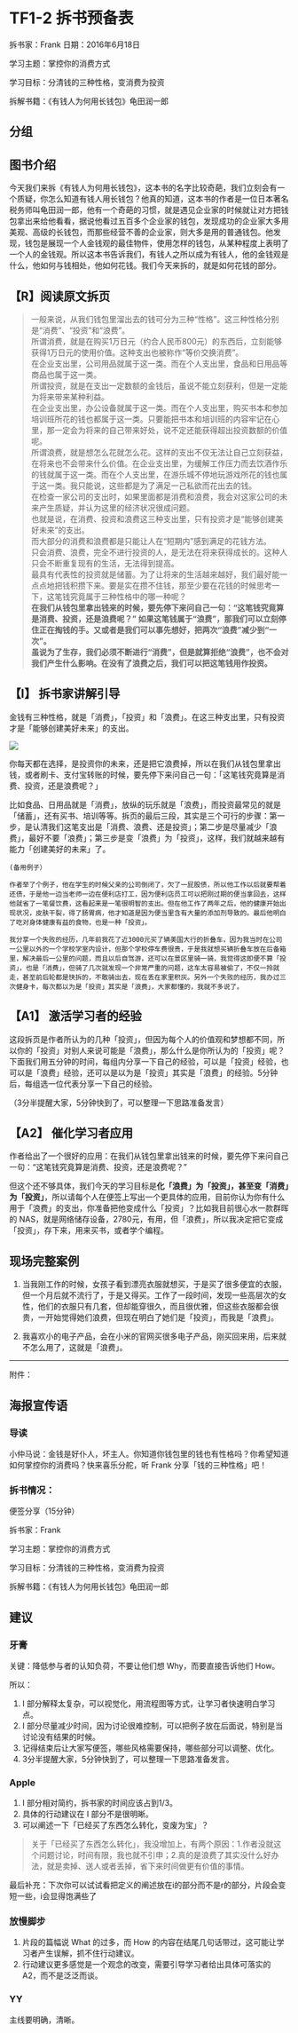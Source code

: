 # TF1-2 拆书预备表

拆书家：Frank  日期：2016年6月18日

学习主题：掌控你的消费方式

学习目标：分清钱的三种性格，变消费为投资

拆解书籍：《有钱人为何用长钱包》龟田润一郎 

## 分组

## 图书介绍

今天我们来拆《有钱人为何用长钱包》，这本书的名字比较奇葩，我们立刻会有一个质疑，你怎么知道有钱人用长钱包？他真的知道，这本书的作者是一位日本著名税务师叫龟田润一郎，他有一个奇葩的习惯，就是遇见企业家的时候就让对方把钱包拿出来给他看看，据说他看过五百多个企业家的钱包，发现成功的企业家大多用美观、高级的长钱包，而那些经营不善的企业家，则大多是用的普通钱包。他发现，钱包是展现一个人金钱观的最佳物件，使用怎样的钱包，从某种程度上表明了一个人的金钱观。所以这本书告诉我们，有钱人之所以成为有钱人，他的金钱观是什么，他如何与钱相处，他如何花钱。我们今天来拆的，就是如何花钱的部分。

## 【R】阅读原文拆页

> 一般来说，从我们钱包里溜出去的钱可分为三种“性格”。这三种性格分别是“消费”、“投资”和“浪费”。  所谓消费，就是在购买1万日元（约合人民币800元）的东西后，立刻能够获得1万日元的使用价值。这种支出也被称作“等价交换消费”。  在企业支出里，公司用品就属于这一类。而在个人支出里，食品和日用品等商品也属于这一类。  所谓投资，就是在支出一定数额的金钱后，虽说不能立刻获利，但是一定能为将来带来某种利益。  在企业支出里，办公设备就属于这一类。而在个人支出里，购买书本和参加培训班所花的钱也都属于这一类。只要能把书本和培训班的内容牢记在心里，那一定会为将来的自己带来好处，说不定还能获得超出投资数额的价值呢。  所谓浪费，就是想怎么花就怎么花。这样的支出不仅无法让自己立刻获益，在将来也不会带来什么价值。在企业支出里，为缓解工作压力而去饮酒作乐的钱就属于这一类。而在个人支出里，在游乐城不停地玩游戏所花的钱也属于这一类。我只能说，这些都是为了满足一己私欲而花出去的钱。  在检查一家公司的支出时，如果里面都是消费和浪费，我会对这家公司的未来产生质疑，并认为这里的经济状况很成问题。  也就是说，在消费、投资和浪费这三种支出里，只有投资才是“能够创建美好未来”的支出。  而大部分的消费和浪费都是只能让人在“短期内”感到满足的花钱方法。  只会消费、浪费，完全不进行投资的人，是无法在将来获得成长的。这种人只会不断重复现有的生活，无法得到提高。  
最具有代表性的投资就是储蓄。为了让将来的生活越来越好，我们最好能一点点地把钱积攒下来。要是实在攒不住钱，那至少要在花钱的时候思考一下，这笔钱究竟属于三种性格中的哪一种呢？  **在我们从钱包里拿出钱来的时候，要先停下来问自己一句：“这笔钱究竟算是消费、投资，还是浪费呢？”如果这笔钱属于“浪费”，那我们可以立刻停住正在掏钱的手。又或者是我们可以事先想好，把两次“浪费”减少到“一次”。  虽说为了生存，我们必须不断进行“消费”，但是就算拒绝“浪费”，也不会对我们产生什么影响。在没有了浪费之后，我们可以把这笔钱用作投资。**
## 【I】 拆书家讲解引导

金钱有三种性格，就是「消费」，「投资」和「浪费」。在这三种支出里，只有投资才是「能够创建美好未来」的支出。 

![](http://7xs6rb.com1.z0.glb.clouddn.com/%E4%B8%89%E7%A7%8D%E6%80%A7%E6%A0%BC.001.jpeg)

你每天都在选择，是投资你的未来，还是把它浪费掉，所以在我们从钱包里拿出钱，或者刷卡、支付宝转账的时候，要先停下来问自己一句：「这笔钱究竟算是消费、投资，还是浪费呢？」

比如食品、日用品就是「消费」，放纵的玩乐就是「浪费」，而投资最常见的就是「储蓄」，还有买书、培训等等。拆页的最后三段，其实是三个可行的步骤：第一步，是认清我们这笔支出是「消费、浪费、还是投资」；第二步是尽量减少「浪费」，最好不要「浪费」；第三步是变「浪费」为「投资」，这样，我们就越来越有能力「创建美好的未来」了。

```   
(备用例子）

作者举了个例子，他在学生的时候父亲的公司倒闭了，欠了一屁股债，所以他工作以后就要帮着还债，于是他一边当老师一边在便利店打工，因为便利店员工可以把刚过期的便当拿回去，这样他就省了一笔餐饮费，这看起来是一笔很明智的支出。但在他工作了两年之后，他的健康开始出现状况，皮肤干裂，得了肠胃病，他才知道是因为便当里含有大量的添加剂导致的。最后他明白了吃对身体健康有益的食物，也是一种「投资」。

我分享一个失败的经历，几年前我花了近3000元买了辆美国大行的折叠车，因为我当时在公司一公里以外的一个学校学室内设计，但那个学校停车费很贵，于是我就想买辆折叠车放在后备箱里，解决最后一公里的问题，而且以后自驾游，还可以在景区里骑一骑，我觉得这即便不算「投资」，也是「消费」，但骑了几次就发现一个非常严重的问题，这车太容易被偷了，不仅一拎就走，甚至前后轮都是快拆的，不敢骑出去，现在丢在家里积灰。另外一个失败的经历，我办过三次健身卡，每次都以为是「投资」其实是「浪费」，大家都懂的，我就不多说了。
```

## 【A1】 激活学习者的经验

这段拆页是作者所认为的几种「投资」，但因为每个人的价值观和梦想都不同，所以你的「投资」对别人来说可能是「浪费」，那么什么是你所认为的「投资」呢？下面我们用五分钟的时间，每组内分享一下自己的经验，可以是「投资」经验，也可以是「浪费」经验，还可以是以为是「投资」其实是「浪费」的经验。5分钟后，每组选一位代表分享一下自己的经验。

（3分半提醒大家，5分钟快到了，可以整理一下思路准备发言）

## 【A2】 催化学习者应用

作者给出了一个很好的应用：在我们从钱包里拿出钱来的时候，要先停下来问自己一句：“这笔钱究竟算是消费、投资，还是浪费呢？”

但这个还不够具体，我们今天的学习目标是**化「浪费」为「投资」，甚至变「消费」为「投资」**，所以请每个人在便签上写出一个更具体的应用，目前你认为你有什么用于「浪费」的支出，你准备把他变成什么「投资」？比如我目前很心水一款群晖的 NAS，就是网络储存设备，2780元，有用，但「浪费」，所以我决定把它变成「投资」，存下来，用来买书，或者学个编程。

## 现场完整案例

1. 当我刚工作的时候，女孩子看到漂亮衣服就想买，于是买了很多便宜的衣服，但一个月后就不流行了，于是又得买。工作了一段时间，发现一些高层次的女性，他们的衣服只有几套，但却能穿很久，而且很优雅，但这些衣服都会很贵，一开始觉得她们浪费，但现在明白了她们是「投资」，而我是「浪费」。

2. 我喜欢小的电子产品，会在小米的官网买很多电子产品，刚买回来用，后来就不怎么用了，这就是「浪费」。

---

附件：

## 海报宣传语

### 导读

小仲马说：金钱是好仆人，坏主人。你知道你钱包里的钱也有性格吗？你希望知道如何掌控你的消费吗？快来喜乐分舵，听 Frank 分享「钱的三种性格」吧！

### 拆书情况：

便签分享（15分钟）

拆书家：Frank

学习主题：掌控你的消费方式

学习目标：分清钱的三种性格，变消费为投资

拆解书籍：《有钱人为何用长钱包》龟田润一郎 

## 建议

### 牙膏

关键：降低参与者的认知负荷，不要让他们想 Why，而要直接告诉他们 How。

所以：

1. I 部分解释太复杂，可以视觉化，用流程图等方式，让学习者快速明白学习点。
2. I 部分尽量减少时间，因为讨论很难控制，可以把例子放在后面说，特别是当讨论没有结果的时候。
3. 记得结束后让大家写便签，哪些风格需要保持，哪些部分可以调整、优化。
4. 3分半提醒大家，5分钟快到了，可以整理一下思路准备发言。

### Apple

1. I 部分相对简约，拆书家的时间应该占到1/3。
2. 具体的行动建议在 I 部分不是很明晰。
3. 可以阐述一下「已经买了东西怎么转化，变废为宝」？

> 关于「已经买了东西怎么转化」，我没增加上，有两个原因：1.作者没就这个问题讨论，时间有限，我也就不引申；2.真的是浪费了其实没什么好办法，就是卖掉、送人或者丢掉，省下来时间做更有价值的事情。

最后补充：下次你可以试试看把定义的阐述放在i的部分而不是r的部分，片段会变短一些，i会显得饱满些了

### 放慢脚步

1. 片段的篇幅说 What 的过多，而 How 的内容在结尾几句话带过，这可能让学习者产生误解，抓不住行动建议。
2. 行动建议更多感觉是一个观念的改变，需要引导学习者给出具体可落实的 A2，而不是泛泛而谈。

### YY

主线要明确，清晰。